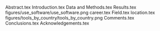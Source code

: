 Abstract.tex
Introduction.tex
Data and Methods.tex
Results.tex
figures/use_software/use_software.png
career.tex
Field.tex
location.tex
figures/tools_by_country/tools_by_country.png
Comments.tex
Conclusions.tex
Acknowledgements.tex